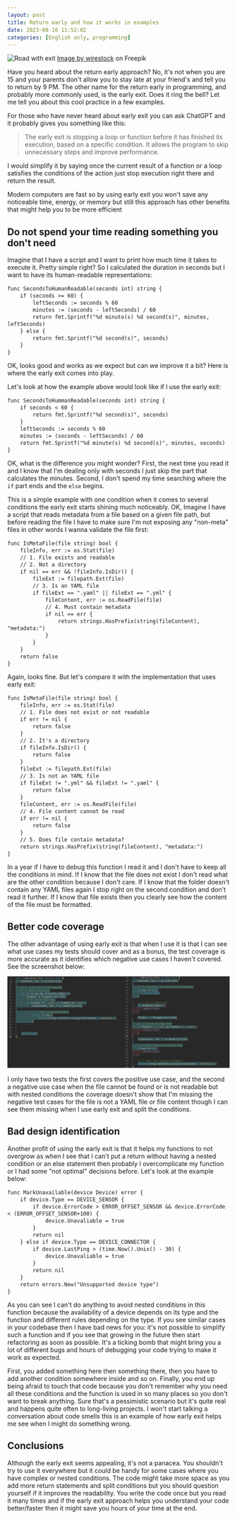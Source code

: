 ```yaml
---
layout: post
title: Return early and how it works in examples
date: 2023-08-10 11:52:02
categories: [English only, programming]
---
```


![Road with exit](/assets/img/early-exit-thumbnail.jpg)
<span class="image-attribute">
	<a href="https://www.freepik.com/free-photo/cluster-street-signs-road-markings-entrance-loop_16226129.htm#query=highway%20exit&position=30&from_view=keyword&track=ais">Image by wirestock</a> on Freepik
</span>

Have you heard about the return early approach? No, it's not when you are 15 and your parents don't allow you to stay late at your friend's and tell you to return by 9 PM. The other name for the return early in programming, and probably more commonly used, is the early exit. Does it ring the bell? Let me tell you about this cool practice in a few examples.

For those who have never heard about early exit you can ask ChatGPT and it probably gives you something like this:

> The early exit is stopping a loop or function before it has finished its execution, based on a specific condition. It allows the program to skip unnecessary steps and improve performance.

I would simplify it by saying once the current result of a function or a loop satisfies the conditions of the action just stop execution right there and return the result.

Modern computers are fast so by using early exit you won't save any noticeable time, energy, or memory but still this approach has other benefits that might help you to be more efficient

## Do not spend your time reading something you don't need

Imagine that I have a script and I want to print how much time it takes to execute it. Pretty simple right? So I calculated the duration in seconds but I want to have its human-readable representations:

```golang
func SecondsToHumanReadable(seconds int) string {
	if (seconds >= 60) {
		leftSeconds := seconds % 60
		minutes := (seconds - leftSeconds) / 60
		return fmt.Sprintf("%d minute(s) %d second(s)", minutes, leftSeconds)
	} else {
		return fmt.Sprintf("%d second(s)", seconds)
	}
}
```

OK, looks good and works as we expect but can we improve it a bit? Here is where the early exit comes into play. 

Let's look at how the example above would look like if I use the early exit:

```golang
func SecondsToHummanReadable(seconds int) string {
	if seconds < 60 {
		return fmt.Sprintf("%d second(s)", seconds)
	}
	leftSeconds := seconds % 60
	minutes := (seconds - leftSeconds) / 60
	return fmt.Sprintf("%d minute(s) %d second(s)", minutes, seconds)
}
```

OK, what is the difference you might wonder? First, the next time you read it and I know that I'm dealing only with seconds I just skip the part that calculates the minutes. Second, I don't spend my time searching where the `if` part ends and the `else` begins. 

This is a simple example with one condition when it comes to several conditions the early exit starts shining much noticeably. OK, Imagine I have a script that reads metadata from a file based on a given file path, but before reading the file I have to make sure I'm not exposing any "non-meta" files in other words I wanna validate the file first:

```golang
func IsMetaFile(file string) bool {
	fileInfo, err := os.Stat(file)
	// 1. File exists and readable
	// 2. Not a directory
	if nil == err && !fileInfo.IsDir() {
		fileExt := filepath.Ext(file)
		// 3. Is an YAML file
		if fileExt == ".yaml" || fileExt == ".yml" {
			fileContent, err := os.ReadFile(file)
			// 4. Must contain metadata
			if nil == err {
				return strings.HasPrefix(string(fileContent), "metadata:")
			}
		}
	}
	return false
}
```

Again, looks fine. But let's compare it with the implementation that uses early exit:

```golang
func IsMetaFile(file string) bool {
	fileInfo, err := os.Stat(file)
	// 1. File does not exist or not readable
	if err != nil {
		return false
	}
	// 2. It's a directory
	if fileInfo.IsDir() {
		return false
	}
	fileExt := filepath.Ext(file)
	// 3. Is not an YAML file
	if fileExt != ".yml" && fileExt != ".yaml" {
		return false
	}
	fileContent, err := os.ReadFile(file)
	// 4. File content cannot be read
	if err != nil {
		return false
	}
	// 5. Does file contain metadata?
	return strings.HasPrefix(string(fileContent), "metadata:")
}
```

In a year if I have to debug this function I read it and I don't have to keep all the conditions in mind. If I know that the file does not exist I don't read what are the other condition because I don't care. If I know that the folder doesn't contain any YAML files again I stop right on the second condition and don't read it further. If I know that file exists then you clearly see how the content of the file must be formatted.

## Better code coverage

The other advantage of using early exit is that when I use it is that I can see what use cases my tests should cover and as a bonus, the test coverage is more accurate as it identifies which negative use cases I haven't covered. See the screenshot below:

![Code coverage examples](/assets/img/early-exit-coverage-example.jpeg)

I only have two tests the first covers the positive use case, and the second a negative use case when the file cannot be found or is not readable but with nested conditions the coverage doesn't show that I'm missing the negative test cases for the file is not a YAML file or file content though I can see them missing when I use early exit and split the conditions.

## Bad design identification

Another profit of using the early exit is that it helps my functions to not overgrow as when I see that I can't put a return without having a nested condition or an else statement then probably I overcomplicate my function or I had some "not optimal" decisions before. Let's look at the example below:

```golang
func MarkUnavailable(device Device) error {
	if device.Type == DEVICE_SENSOR {
		if device.ErrorCode > ERROR_OFFSET_SENSOR && device.ErrorCode < (ERROR_OFFSET_SENSOR+100) {
			device.Unavaliable = true
		}
		return nil
	} else if device.Type == DEVICE_CONNECTOR {
		if device.LastPing > (time.Now().Unix() - 30) {
			device.Unavaliable = true
		}
		return nil
	}
	return errors.New("Unsupported device type")
}
```

As you can see I can't do anything to avoid nested conditions in this function because the availability of a device depends on its type and the function and different rules depending on the type. If you see similar cases in your codebase then I have bad news for you: it's not possible to simplify such a function and if you see that growing in the future then start refactoring as soon as possible. It's a ticking bomb that might bring you a lot of different bugs and hours of debugging your code trying to make it work as expected. 

First, you added something here then something there, then you have to add another condition somewhere inside and so on. Finally, you end up being afraid to touch that code because you don't remember why you need all these conditions and the function is used in so many places so you don't want to break anything. Sure that's a pessimistic scenario but it's quite real and happens quite often to long-living projects. I won't start talking a conversation about code smells this is an example of how early exit helps me see when I might do something wrong.

## Conclusions

Although the early exit seems appealing, it's not a panacea. You shouldn't try to use it everywhere but it could be handy for some cases where you have complex or nested conditions. The code might take more space as you add more return statements and split conditions but you should question yourself if it improves the readability. You write the code once but you read it many times and if the early exit approach helps you understand your code better/faster then it might save you hours of your time at the end.  